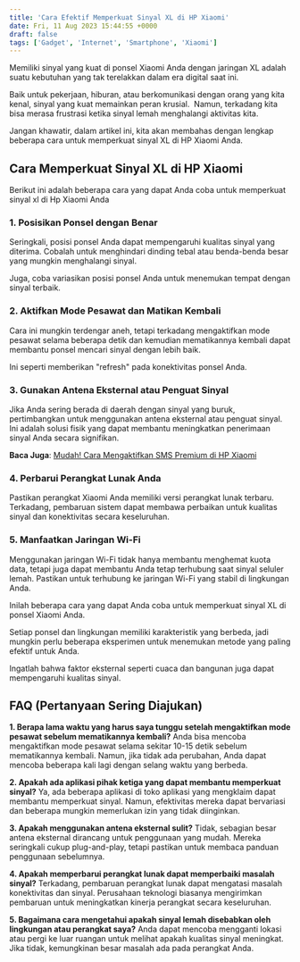 ```yaml
---
title: 'Cara Efektif Memperkuat Sinyal XL di HP Xiaomi'
date: Fri, 11 Aug 2023 15:44:55 +0000
draft: false
tags: ['Gadget', 'Internet', 'Smartphone', 'Xiaomi']
---
```


Memiliki sinyal yang kuat di ponsel Xiaomi Anda dengan jaringan XL adalah suatu kebutuhan yang tak terelakkan dalam era digital saat ini.

Baik untuk pekerjaan, hiburan, atau berkomunikasi dengan orang yang kita kenal, sinyal yang kuat memainkan peran krusial.  Namun, terkadang kita bisa merasa frustrasi ketika sinyal lemah menghalangi aktivitas kita.

Jangan khawatir, dalam artikel ini, kita akan membahas dengan lengkap beberapa cara untuk memperkuat sinyal XL di HP Xiaomi Anda.

Cara Memperkuat Sinyal XL di HP Xiaomi
--------------------------------------

Berikut ini adalah beberapa cara yang dapat Anda coba untuk memperkuat sinyal xl di Hp Xiaomi Anda

### **1\. Posisikan Ponsel dengan Benar**

Seringkali, posisi ponsel Anda dapat mempengaruhi kualitas sinyal yang diterima. Cobalah untuk menghindari dinding tebal atau benda-benda besar yang mungkin menghalangi sinyal.

Juga, coba variasikan posisi ponsel Anda untuk menemukan tempat dengan sinyal terbaik.

### **2\. Aktifkan Mode Pesawat dan Matikan Kembali**

Cara ini mungkin terdengar aneh, tetapi terkadang mengaktifkan mode pesawat selama beberapa detik dan kemudian mematikannya kembali dapat membantu ponsel mencari sinyal dengan lebih baik.

Ini seperti memberikan "refresh" pada konektivitas ponsel Anda.

### **3\. Gunakan Antena Eksternal atau Penguat Sinyal**

Jika Anda sering berada di daerah dengan sinyal yang buruk, pertimbangkan untuk menggunakan antena eksternal atau penguat sinyal. Ini adalah solusi fisik yang dapat membantu meningkatkan penerimaan sinyal Anda secara signifikan.

**Baca Juga**: [Mudah! Cara Mengaktifkan SMS Premium di HP Xiaomi](https://blog.ajiekusumadhany.com/cara-mengaktifkan-sms-premium-di-hp-xiaomi/)

### **4\. Perbarui Perangkat Lunak Anda**

Pastikan perangkat Xiaomi Anda memiliki versi perangkat lunak terbaru. Terkadang, pembaruan sistem dapat membawa perbaikan untuk kualitas sinyal dan konektivitas secara keseluruhan.

### **5\. Manfaatkan Jaringan Wi-Fi**

Menggunakan jaringan Wi-Fi tidak hanya membantu menghemat kuota data, tetapi juga dapat membantu Anda tetap terhubung saat sinyal seluler lemah. Pastikan untuk terhubung ke jaringan Wi-Fi yang stabil di lingkungan Anda.

Inilah beberapa cara yang dapat Anda coba untuk memperkuat sinyal XL di ponsel Xiaomi Anda.

Setiap ponsel dan lingkungan memiliki karakteristik yang berbeda, jadi mungkin perlu beberapa eksperimen untuk menemukan metode yang paling efektif untuk Anda.

Ingatlah bahwa faktor eksternal seperti cuaca dan bangunan juga dapat mempengaruhi kualitas sinyal.

**FAQ (Pertanyaan Sering Diajukan)**
------------------------------------

**1\. Berapa lama waktu yang harus saya tunggu setelah mengaktifkan mode pesawat sebelum mematikannya kembali?** Anda bisa mencoba mengaktifkan mode pesawat selama sekitar 10-15 detik sebelum mematikannya kembali. Namun, jika tidak ada perubahan, Anda dapat mencoba beberapa kali lagi dengan selang waktu yang berbeda.

**2\. Apakah ada aplikasi pihak ketiga yang dapat membantu memperkuat sinyal?** Ya, ada beberapa aplikasi di toko aplikasi yang mengklaim dapat membantu memperkuat sinyal. Namun, efektivitas mereka dapat bervariasi dan beberapa mungkin memerlukan izin yang tidak diinginkan.

**3\. Apakah menggunakan antena eksternal sulit?** Tidak, sebagian besar antena eksternal dirancang untuk penggunaan yang mudah. Mereka seringkali cukup plug-and-play, tetapi pastikan untuk membaca panduan penggunaan sebelumnya.

**4\. Apakah memperbarui perangkat lunak dapat memperbaiki masalah sinyal?** Terkadang, pembaruan perangkat lunak dapat mengatasi masalah konektivitas dan sinyal. Perusahaan teknologi biasanya mengirimkan pembaruan untuk meningkatkan kinerja perangkat secara keseluruhan.

**5\. Bagaimana cara mengetahui apakah sinyal lemah disebabkan oleh lingkungan atau perangkat saya?** Anda dapat mencoba mengganti lokasi atau pergi ke luar ruangan untuk melihat apakah kualitas sinyal meningkat. Jika tidak, kemungkinan besar masalah ada pada perangkat Anda.